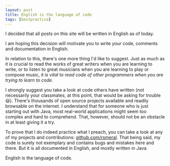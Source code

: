 ```yaml
---
layout: post
title: English is the language of code
tags: [bestpractice]
---
```


<span class="lead">
I decided that all posts on this site will be written in English as of today.
</span>

I am hoping this decision will motivate you to write *your* code, comments and documentation in English.

In relation to this, there's one more thing I'd like to suggest. Just as much as it is crucial to read the works of great writers when you are learning to write, or to listen to great musicians when you are learning to play or compose music, *it is vital to read code of other programmers when you are trying to learn to code*.

I strongly suggest you take a look at code others have written (not necessarily your classmates, at this point, that would be asking for trouble :smiley:). There's thousands of open source projects available and readily browsable on the internet. I understand that for someone who is just starting out with Java, most real-world applications might seem too complex and hard to comprehend. That, however, should not be an obstacle in at least giving it a try.

To prove that I do indeed practice what I preach, you can take a look at any of my projects and contributions: [github.com/rsmeral](https://github.com/rsmeral). That being said, my code is surely not exemplary and contains bugs and mistakes here and there. But it is all documented in English, and mostly written in Java.

English is the language of code.